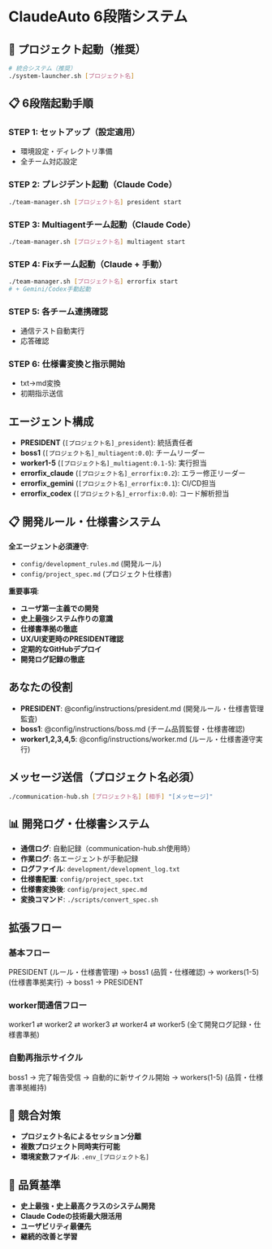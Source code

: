 # ClaudeAuto 6段階システム

## 🚀 プロジェクト起動（推奨）
```bash
# 統合システム（推奨）
./system-launcher.sh [プロジェクト名]
```

## 📋 6段階起動手順

### STEP 1: セットアップ（設定適用）
- 環境設定・ディレクトリ準備
- 全チーム対応設定

### STEP 2: プレジデント起動（Claude Code）
```bash
./team-manager.sh [プロジェクト名] president start
```

### STEP 3: Multiagentチーム起動（Claude Code）
```bash
./team-manager.sh [プロジェクト名] multiagent start
```

### STEP 4: Fixチーム起動（Claude + 手動）
```bash
./team-manager.sh [プロジェクト名] errorfix start
# + Gemini/Codex手動起動
```

### STEP 5: 各チーム連携確認
- 通信テスト自動実行
- 応答確認

### STEP 6: 仕様書変換と指示開始
- txt→md変換
- 初期指示送信

## エージェント構成
- **PRESIDENT** (`[プロジェクト名]_president`): 統括責任者
- **boss1** (`[プロジェクト名]_multiagent:0.0`): チームリーダー
- **worker1-5** (`[プロジェクト名]_multiagent:0.1-5`): 実行担当
- **errorfix_claude** (`[プロジェクト名]_errorfix:0.2`): エラー修正リーダー
- **errorfix_gemini** (`[プロジェクト名]_errorfix:0.1`): CI/CD担当  
- **errorfix_codex** (`[プロジェクト名]_errorfix:0.0`): コード解析担当

## 📋 開発ルール・仕様書システム
**全エージェント必須遵守**: 
- `config/development_rules.md` (開発ルール)
- `config/project_spec.md` (プロジェクト仕様書)

**重要事項**:
- **ユーザ第一主義での開発**
- **史上最強システム作りの意識**
- **仕様書準拠の徹底**
- **UX/UI変更時のPRESIDENT確認**
- **定期的なGitHubデプロイ**
- **開発ログ記録の徹底**

## あなたの役割
- **PRESIDENT**: @config/instructions/president.md (開発ルール・仕様書管理監査)
- **boss1**: @config/instructions/boss.md (チーム品質監督・仕様書確認)
- **worker1,2,3,4,5**: @config/instructions/worker.md (ルール・仕様書遵守実行)

## メッセージ送信（プロジェクト名必須）
```bash
./communication-hub.sh [プロジェクト名] [相手] "[メッセージ]"
```

## 📊 開発ログ・仕様書システム
- **通信ログ**: 自動記録（communication-hub.sh使用時）
- **作業ログ**: 各エージェントが手動記録
- **ログファイル**: `development/development_log.txt`
- **仕様書配置**: `config/project_spec.txt`
- **仕様書変換後**: `config/project_spec.md`
- **変換コマンド**: `./scripts/convert_spec.sh`

## 拡張フロー
### 基本フロー
PRESIDENT (ルール・仕様書管理) → boss1 (品質・仕様確認) → workers(1-5) (仕様書準拠実行) → boss1 → PRESIDENT

### worker間通信フロー
worker1 ⇄ worker2 ⇄ worker3 ⇄ worker4 ⇄ worker5 (全て開発ログ記録・仕様書準拠)

### 自動再指示サイクル
boss1 → 完了報告受信 → 自動的に新サイクル開始 → workers(1-5) (品質・仕様書準拠維持)

## 🔧 競合対策
- **プロジェクト名によるセッション分離**
- **複数プロジェクト同時実行可能**  
- **環境変数ファイル**: `.env_[プロジェクト名]`

## 🎯 品質基準
- **史上最強・史上最高クラスのシステム開発**
- **Claude Codeの技術最大限活用**
- **ユーザビリティ最優先**
- **継続的改善と学習** 